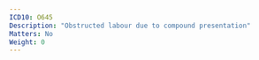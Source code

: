 ```yaml
---
ICD10: O645
Description: "Obstructed labour due to compound presentation"
Matters: No
Weight: 0
---
```


